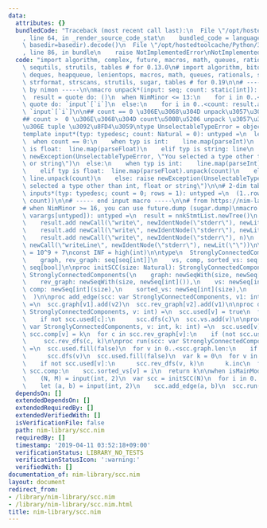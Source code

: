 ```yaml
---
data:
  attributes: {}
  bundledCode: "Traceback (most recent call last):\n  File \"/opt/hostedtoolcache/Python/3.8.5/x64/lib/python3.8/site-packages/onlinejudge_verify/documentation/build.py\"\
    , line 64, in _render_source_code_stat\n    bundled_code = language.bundle(stat.path,\
    \ basedir=basedir).decode()\n  File \"/opt/hostedtoolcache/Python/3.8.5/x64/lib/python3.8/site-packages/onlinejudge_verify/languages/nim.py\"\
    , line 86, in bundle\n    raise NotImplementedError\nNotImplementedError\n"
  code: "import algorithm, complex, future, macros, math, queues, rationals, sets,\
    \ sequtils, strutils, tables # for 0.13.0\n# import algorithm, bitops, complex,\
    \ deques, heapqueue, lenientops, macros, math, queues, rationals, sets, sequtils,\
    \ strformat, strscans, strutils, sugar, tables # for 0.19\n\n# ----- input macro\
    \ by nimon -----\n\nmacro unpack*(input: seq; count: static[int]): untyped =\n\
    \  result = quote do: ()\n  when NimMinor <= 13:\n    for i in 0..<count: result[0].add\
    \ quote do: `input`[`i`]\n  else:\n    for i in 0..<count: result.add quote do:\
    \ `input`[`i`]\n\n## count == 0 \u306E\u3068\u304D unpack\u3057\u306A\u3044(seq)\n\
    ## count >  0 \u306E\u3068\u304D count\u500B\u5206 unpack \u3057\u305F\u7D50\u679C\
    \u306E tuple \u3092\u8FD4\u3059\ntype UnselectableTypeError = object of Exception\n\
    template input*(typ: typedesc; count: Natural = 0): untyped =\n  let line = stdin.readLine.split\n\
    \  when count == 0:\n    when typ is int:    line.map(parseInt)\n    elif typ\
    \ is float:  line.map(parseFloat)\n    elif typ is string: line\n    else: raise\
    \ newException(UnselectableTypeError, \"You selected a type other than int, float\
    \ or string\")\n  else:\n    when typ is int:    line.map(parseInt).unpack(count)\n\
    \    elif typ is float:  line.map(parseFloat).unpack(count)\n    elif typ is string:\
    \ line.unpack(count)\n    else: raise newException(UnselectableTypeError, \"You\
    \ selected a type other than int, float or string\")\n\n# 2-dim table\ntemplate\
    \ inputs*(typ: typedesc; count = 0; rows = 1): untyped =\n  (1..rows).mapIt(input(typ,\
    \ count))\n\n# ----- end input macro -----\n\n# from https://nim-lang.org/docs/manual.html#macros-expression-macros\n\
    # when NimMinor >= 16, you can use future.dump (sugar.dump)\nmacro debug(args:\
    \ varargs[untyped]): untyped =\n  result = nnkStmtList.newTree()\n  for n in args:\n\
    \    result.add newCall(\"write\", newIdentNode(\"stderr\"), newLit(n.repr))\n\
    \    result.add newCall(\"write\", newIdentNode(\"stderr\"), newLit(\": \"))\n\
    \    result.add newCall(\"write\", newIdentNode(\"stderr\"), n)\n    result.add\
    \ newCall(\"writeLine\", newIdentNode(\"stderr\"), newLit(\"\"))\n\nconst MOD\
    \ = 10^9 + 7\nconst INF = high(int)\n\ntype\n  StronglyConnectedComponents = object\n\
    \    graph, rev_graph: seq[seq[int]]\n    vs, comp, sorted_vs: seq[int]\n    used:\
    \ seq[bool]\n\nproc initSCC(size: Natural): StronglyConnectedComponents =\n  return\
    \ StronglyConnectedComponents(\n    graph: newSeqWith(size, newSeq[int]()),\n\
    \    rev_graph: newSeqWith(size, newSeq[int]()),\n    vs: newSeq[int](),\n   \
    \ comp: newSeq[int](size),\n    sorted_vs: newSeq[int](size),\n    used: newSeq[bool](size)\n\
    \  )\n\nproc add_edge(scc: var StronglyConnectedComponents, v1: int, v2: int)\
    \ =\n  scc.graph[v1].add(v2)\n  scc.rev_graph[v2].add(v1)\n\nproc dfs(scc: var\
    \ StronglyConnectedComponents, v: int) =\n  scc.used[v] = true\n  for c in scc.graph[v]:\n\
    \    if not scc.used[c]:\n      scc.dfs(c)\n  scc.vs.add(v)\n\nproc rev_dfs(scc:\
    \ var StronglyConnectedComponents, v: int, k: int) =\n  scc.used[v] = true\n \
    \ scc.comp[v] = k\n  for c in scc.rev_graph[v]:\n    if (not scc.used[c]):\n \
    \     scc.rev_dfs(c, k)\n\nproc run(scc: var StronglyConnectedComponents): int\
    \ =\n  scc.used.fill(false)\n  for v in 0..<scc.graph.len:\n    if not scc.used[v]:\n\
    \      scc.dfs(v)\n  scc.used.fill(false)\n  var k = 0\n  for v in scc.vs.reversed:\n\
    \    if not scc.used[v]:\n      scc.rev_dfs(v, k)\n      k.inc\n  for i, v in\
    \ scc.comp:\n    scc.sorted_vs[v] = i\n  return k\n\nwhen isMainModule:\n  let\n\
    \    (N, M) = input(int, 2)\n  var scc = initSCC(N)\n  for i in 0..<(N - 1 + M):\n\
    \    let (a, b) = input(int, 2)\n    scc.add_edge(a, b)\n  scc.run()\n  debug(scc.sorted_vs)\n"
  dependsOn: []
  extendedDependsOn: []
  extendedRequiredBy: []
  extendedVerifiedWith: []
  isVerificationFile: false
  path: nim-library/scc.nim
  requiredBy: []
  timestamp: '2019-04-11 03:52:18+09:00'
  verificationStatus: LIBRARY_NO_TESTS
  verificationStatusIcon: ':warning:'
  verifiedWith: []
documentation_of: nim-library/scc.nim
layout: document
redirect_from:
- /library/nim-library/scc.nim
- /library/nim-library/scc.nim.html
title: nim-library/scc.nim
---
```

